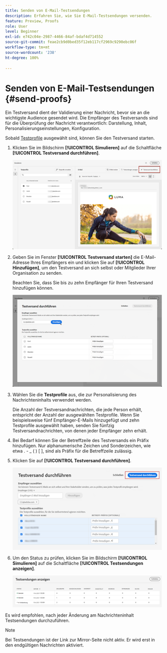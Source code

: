 ```yaml
---
title: Senden von E-Mail-Testsendungen
description: Erfahren Sie, wie Sie E-Mail-Testsendungen versenden.
feature: Preview, Proofs
role: User
level: Beginner
exl-id: e742c04e-2987-4466-84af-bdaf4d714552
source-git-commit: feae2cb9d0bed35f12eb117cf2969c9290ebc06f
workflow-type: tm+mt
source-wordcount: '238'
ht-degree: 100%

---
```


# Senden von E-Mail-Testsendungen {#send-proofs}

Ein Testversand dient der Validierung einer Nachricht, bevor sie an die wichtigste Audience gesendet wird. Die Empfänger des Testversands sind für die Überprüfung der Nachricht verantwortlich: Darstellung, Inhalt, Personalisierungseinstellungen, Konfiguration.

Sobald [Testprofile](test-profiles.md) ausgewählt sind, können Sie den Testversand starten.

1. Klicken Sie im Bildschirm **[!UICONTROL Simulieren]** auf die Schaltfläche **[!UICONTROL Testversand durchführen]**.

   ![](../email/assets/send-proof-button.png)

1. Geben Sie im Fenster **[!UICONTROL Testversand starten]** die E-Mail-Adresse Ihres Empfängers ein und klicken Sie auf **[!UICONTROL Hinzufügen]**, um den Testversand an sich selbst oder Mitglieder Ihrer Organisation zu senden.

   Beachten Sie, dass Sie bis zu zehn Empfänger für Ihren Testversand hinzufügen können.

   ![](../email/assets/send-proof-add.png)

1. Wählen Sie die **Testprofile** aus, die zur Personalisierung des Nachrichteninhalts verwendet werden.

   Die Anzahl der Testversandnachrichten, die jede Person erhält, entspricht der Anzahl der ausgewählten Testprofile. Wenn Sie beispielsweise fünf Empfänger-E-Mails hinzugefügt und zehn Testprofile ausgewählt haben, senden Sie fünfzig Testversandnachrichten, von denen jeder Empfänger zehn erhält.

1. Bei Bedarf können Sie der Betreffzeile des Testversands ein Präfix hinzufügen. Nur alphanumerische Zeichen und Sonderzeichen, wie etwa . - _ ( ) [ ], sind als Präfix für die Betreffzeile zulässig.

1. Klicken Sie auf **[!UICONTROL Testversand durchführen]**.

   ![](../email/assets/send-proof-select.png)

1. Um den Status zu prüfen, klicken Sie im Bildschirm **[!UICONTROL Simulieren]** auf die Schaltfläche **[!UICONTROL Testsendungen anzeigen]**.

   ![](../email/assets/send-proof-view.png)

Es wird empfohlen, nach jeder Änderung am Nachrichteninhalt Testsendungen durchzuführen.

>[!NOTE]
>
>Bei Testsendungen ist der Link zur Mirror-Seite nicht aktiv. Er wird erst in den endgültigen Nachrichten aktiviert.
